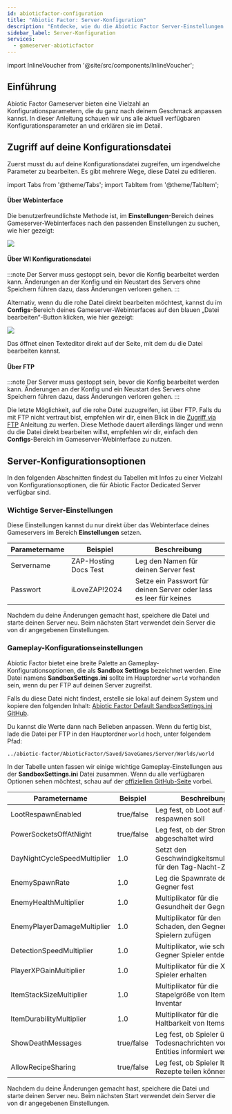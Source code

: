 ```yaml
---
id: abioticfactor-configuration
title: "Abiotic Factor: Server-Konfiguration"
description: "Entdecke, wie du die Abiotic Factor Server-Einstellungen anpassen kannst, um dein Gameplay-Erlebnis und die Server-Performance zu optimieren → Jetzt mehr erfahren"
sidebar_label: Server-Konfiguration
services:
  - gameserver-abioticfactor
---
```


import InlineVoucher from '@site/src/components/InlineVoucher';

## Einführung

Abiotic Factor Gameserver bieten eine Vielzahl an Konfigurationsparametern, die du ganz nach deinem Geschmack anpassen kannst. In dieser Anleitung schauen wir uns alle aktuell verfügbaren Konfigurationsparameter an und erklären sie im Detail.

<InlineVoucher />

## Zugriff auf deine Konfigurationsdatei

Zuerst musst du auf deine Konfigurationsdatei zugreifen, um irgendwelche Parameter zu bearbeiten. Es gibt mehrere Wege, diese Datei zu editieren.

import Tabs from '@theme/Tabs';
import TabItem from '@theme/TabItem';

<Tabs>
<TabItem value="settings" label="Über Webinterface" default>

#### Über Webinterface

Die benutzerfreundlichste Methode ist, im **Einstellungen**-Bereich deines Gameserver-Webinterfaces nach den passenden Einstellungen zu suchen, wie hier gezeigt:

![](https://screensaver01.zap-hosting.com/index.php/s/QDPzFgWRrfB49HB/preview)
</TabItem>

<TabItem value="configs" label="Über WI Konfigurationsdatei">

#### Über WI Konfigurationsdatei

:::note
Der Server muss gestoppt sein, bevor die Konfig bearbeitet werden kann. Änderungen an der Konfig und ein Neustart des Servers ohne Speichern führen dazu, dass Änderungen verloren gehen.
:::

Alternativ, wenn du die rohe Datei direkt bearbeiten möchtest, kannst du im **Configs**-Bereich deines Gameserver-Webinterfaces auf den blauen „Datei bearbeiten“-Button klicken, wie hier gezeigt:

![](https://screensaver01.zap-hosting.com/index.php/s/dPZLs4YMQopCpfd/preview)

Das öffnet einen Texteditor direkt auf der Seite, mit dem du die Datei bearbeiten kannst.

</TabItem>

<TabItem value="ftp" label="Über FTP">

#### Über FTP

:::note
Der Server muss gestoppt sein, bevor die Konfig bearbeitet werden kann. Änderungen an der Konfig und ein Neustart des Servers ohne Speichern führen dazu, dass Änderungen verloren gehen.
:::

Die letzte Möglichkeit, auf die rohe Datei zuzugreifen, ist über FTP. Falls du mit FTP nicht vertraut bist, empfehlen wir dir, einen Blick in die [Zugriff via FTP](gameserver-ftpaccess.md) Anleitung zu werfen. Diese Methode dauert allerdings länger und wenn du die Datei direkt bearbeiten willst, empfehlen wir dir, einfach den **Configs**-Bereich im Gameserver-Webinterface zu nutzen.

</TabItem>
</Tabs>

## Server-Konfigurationsoptionen

In den folgenden Abschnitten findest du Tabellen mit Infos zu einer Vielzahl von Konfigurationsoptionen, die für Abiotic Factor Dedicated Server verfügbar sind.

### Wichtige Server-Einstellungen

Diese Einstellungen kannst du nur direkt über das Webinterface deines Gameservers im Bereich **Einstellungen** setzen.

| Parametername      | Beispiel                | Beschreibung                                                             |
| ------------------ | ----------------------- | ----------------------------------------------------------------------- | 
| Servername         | ZAP-Hosting Docs Test   | Leg den Namen für deinen Server fest                                    |
| Passwort           | iLoveZAP!2024           | Setze ein Passwort für deinen Server oder lass es leer für keines       |

Nachdem du deine Änderungen gemacht hast, speichere die Datei und starte deinen Server neu. Beim nächsten Start verwendet dein Server die von dir angegebenen Einstellungen.

### Gameplay-Konfigurationseinstellungen

Abiotic Factor bietet eine breite Palette an Gameplay-Konfigurationsoptionen, die als **Sandbox Settings** bezeichnet werden. Eine Datei namens **SandboxSettings.ini** sollte im Hauptordner `world` vorhanden sein, wenn du per FTP auf deinen Server zugreifst.

Falls du diese Datei nicht findest, erstelle sie lokal auf deinem System und kopiere den folgenden Inhalt: [Abiotic Factor Default SandboxSettings.ini GitHub](https://github.com/DFJacob/AbioticFactorDedicatedServer/blob/main/SandboxSettings.ini).

Du kannst die Werte dann nach Belieben anpassen. Wenn du fertig bist, lade die Datei per FTP in den Hauptordner `world` hoch, unter folgendem Pfad:
```
../abiotic-factor/AbioticFactor/Saved/SaveGames/Server/Worlds/world
```

In der Tabelle unten fassen wir einige wichtige Gameplay-Einstellungen aus der **SandboxSettings.ini** Datei zusammen. Wenn du alle verfügbaren Optionen sehen möchtest, schau auf der [offiziellen GitHub-Seite](https://github.com/DFJacob/AbioticFactorDedicatedServer/blob/main/SandboxSettings.ini) vorbei.

| Parametername               | Beispiel    | Beschreibung                                                             |
| --------------------------- | ----------- | ----------------------------------------------------------------------- | 
| LootRespawnEnabled           | true/false  | Leg fest, ob Loot auf der Map respawnen soll                            |
| PowerSocketsOffAtNight       | true/false  | Leg fest, ob der Strom nachts abgeschaltet wird                         |
| DayNightCycleSpeedMultiplier | 1.0         | Setzt den Geschwindigkeitsmultiplikator für den Tag-Nacht-Zyklus       |
| EnemySpawnRate               | 1.0         | Leg die Spawnrate der Gegner fest                                       |
| EnemyHealthMultiplier        | 1.0         | Multiplikator für die Gesundheit der Gegner                             |
| EnemyPlayerDamageMultiplier  | 1.0         | Multiplikator für den Schaden, den Gegner Spielern zufügen              |
| DetectionSpeedMultiplier     | 1.0         | Multiplikator, wie schnell Gegner Spieler entdecken                     |
| PlayerXPGainMultiplier       | 1.0         | Multiplikator für die XP, die Spieler erhalten                          |
| ItemStackSizeMultiplier      | 1.0         | Multiplikator für die Stapelgröße von Items im Inventar                 |
| ItemDurabilityMultiplier     | 1.0         | Multiplikator für die Haltbarkeit von Items                             |
| ShowDeathMessages            | true/false  | Leg fest, ob Spieler über Todesnachrichten von Entities informiert werden |
| AllowRecipeSharing           | true/false  | Leg fest, ob Spieler Item-Rezepte teilen können                         |

Nachdem du deine Änderungen gemacht hast, speichere die Datei und starte deinen Server neu. Beim nächsten Start verwendet dein Server die von dir angegebenen Einstellungen.

<InlineVoucher />